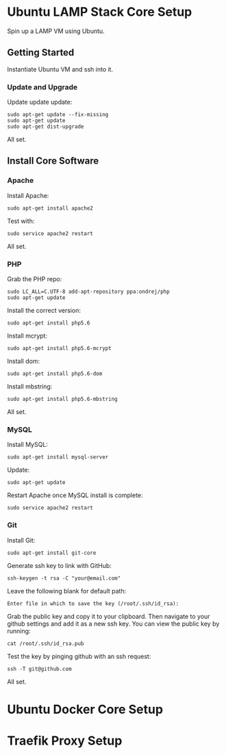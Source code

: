 # Ubuntu LAMP Stack Core Setup

Spin up a LAMP VM using Ubuntu.

## Getting Started

Instantiate Ubuntu VM and ssh into it.

### Update and Upgrade

Update update update:

```
sudo apt-get update --fix-missing
sudo apt-get update
sudo apt-get dist-upgrade
```

All set.

## Install Core Software

### Apache

Install Apache:

```
sudo apt-get install apache2
```

Test with:

```
sudo service apache2 restart
```

All set.

### PHP

Grab the PHP repo:

```
sudo LC_ALL=C.UTF-8 add-apt-repository ppa:ondrej/php
sudo apt-get update
```

Install the correct version:

```
sudo apt-get install php5.6
```

Install mcrypt:

```
sudo apt-get install php5.6-mcrypt
```

Install dom:

```
sudo apt-get install php5.6-dom
```

Install mbstring:

```
sudo apt-get install php5.6-mbstring
```

All set.

### MySQL

Install MySQL:

```
sudo apt-get install mysql-server
```

Update:

```
sudo apt-get update
```

Restart Apache once MySQL install is complete:

```
sudo service apache2 restart
```

### Git

Install Git:

```
sudo apt-get install git-core
```

Generate ssh key to link with GitHub:

```
ssh-keygen -t rsa -C "your@email.com"
```

Leave the following blank for default path:

```
Enter file in which to save the key (/root/.ssh/id_rsa):
```

Grab the public key and copy it to your clipboard. Then navigate to your github settings and add it as a new ssh key. You can view the public key by running:

```
cat /root/.ssh/id_rsa.pub
```

Test the key by pinging github with an ssh request:

```
ssh -T git@github.com
```

All set.

# Ubuntu Docker Core Setup

# Traefik Proxy Setup
